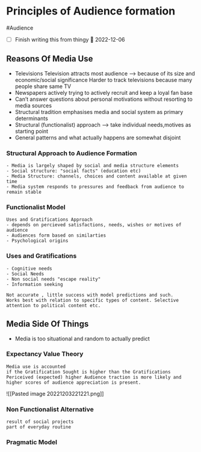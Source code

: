 # Principles of Audience formation
#Audience 
- [ ] Finish writing this from thingy 📅 2022-12-06 
## Reasons Of Media Use
- Televisions
	Television attracts most audience –> because of its size and economic/social significance
	Harder to track televisions because many people share same TV
- Newspapers actively trying to actively recruit and keep a loyal fan base
- Can’t answer questions about personal motivations without resorting to media sources
- Structural tradition emphasises media and social system as primary determinants
- Structural (functionalist) approach –> take individual needs,motives as starting point  
- General patterns and what actually happens are somewhat disjoint 
### Structural Approach to Audience Formation 
```ad-tldr
- Media is largely shaped by social and media structure elements 
- Social structure: "social facts" (education etc) 
- Media Structure: channels, choices and content available at given time
- Media system responds to pressures and feedback from audience to remain stable
```

### Functionalist Model
```ad-tldr
Uses and Gratifications Approach
- depends on percieved satisfactions, needs, wishes or motives of audience
- Audiences form based on similarties
- Psychological origins 
```

### Uses and Gratifications
```ad-tldr
- Cognitive needs
- Social Needs
- Non social needs "escape reality"
- Information seeking
```

```ad-warning
Not accurate , little success with model predictions and such.
Works best with relation to specific types of content. Selective attention to political content etc.

```

## Media Side Of Things
- Media is too situational and random to actually predict 
### Expectancy Value Theory 
```ad-tldr
Media use is accounted 
if the Gratification Sought is higher than the Gratifications Periceived (expected) higher Audience traction is more likely and higher scores of audience appreciation is present.
```
![[Pasted image 20221203221221.png]]

### Non Functionalist Alternative 
```ad-tldr
result of social projects 
part of everyday routine
```

### Pragmatic Model
```ad-tldr

```